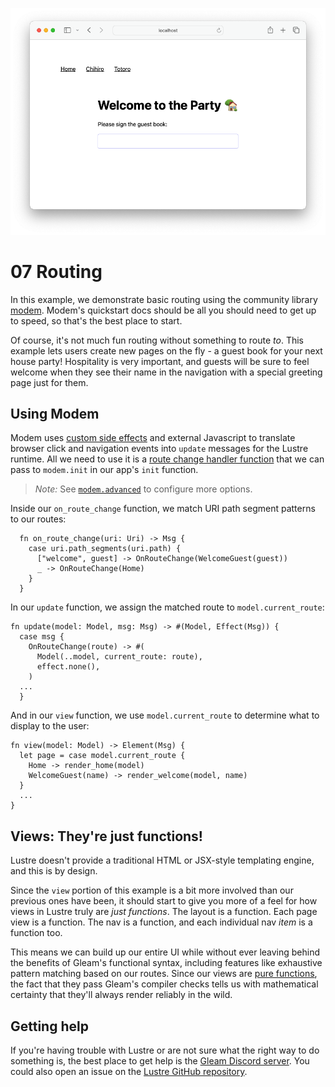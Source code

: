 ![](./header.png)

# 07 Routing

In this example, we demonstrate basic routing using the community library [modem](https://hexdocs.pm/modem/). Modem's quickstart docs should be all you should need to get up to speed, so that's the best place to start.

Of course, it's not much fun routing without something to route _to_. This example lets users create new pages on the fly - a guest book for your next house party! Hospitality is very important, and guests will be sure to feel welcome when they see their name in the navigation with a special greeting page just for them.

## Using Modem

Modem uses [custom side effects](../06-custom-effects/) and external Javascript to translate browser click and navigation events into `update` messages for the Lustre runtime. All we need to use it is a [route change handler function](./src/app.gleam#L59) that we can pass to `modem.init` in our app's `init` function.

> _Note:_ See [`modem.advanced`](https://hexdocs.pm/modem/modem.html#advanced) to configure more options.

Inside our `on_route_change` function, we match URI path segment patterns to our routes:

```gleam
  fn on_route_change(uri: Uri) -> Msg {
    case uri.path_segments(uri.path) {
      ["welcome", guest] -> OnRouteChange(WelcomeGuest(guest))
      _ -> OnRouteChange(Home)
    }
  }
```

In our `update` function, we assign the matched route to `model.current_route`:

```gleam
fn update(model: Model, msg: Msg) -> #(Model, Effect(Msg)) {
  case msg {
    OnRouteChange(route) -> #(
      Model(..model, current_route: route),
      effect.none(),
    )
  ...
  }
```

And in our `view` function, we use `model.current_route` to determine what to display to the user:

```gleam
fn view(model: Model) -> Element(Msg) {
  let page = case model.current_route {
    Home -> render_home(model)
    WelcomeGuest(name) -> render_welcome(model, name)
  }
  ...
}
```

## Views: They're just functions!

Lustre doesn't provide a traditional HTML or JSX-style templating engine, and this is by design.

Since the `view` portion of this example is a bit more involved than our previous ones have been, it should start to give you more of a feel for how views in Lustre truly are _just functions_. The layout is a function. Each page view is a function. The nav is a function, and each individual nav _item_ is a function too.

This means we can build up our entire UI while without ever leaving behind the benefits of Gleam's functional syntax, including features like exhaustive pattern matching based on our routes. Since our views are [pure functions](https://github.com/lustre-labs/lustre/blob/main/pages/hints/pure-functions.md), the fact that they pass Gleam's compiler checks tells us with mathematical certainty that they'll always render reliably in the wild.

## Getting help

If you're having trouble with Lustre or are not sure what the right way to do
something is, the best place to get help is the [Gleam Discord server](https://discord.gg/Fm8Pwmy).
You could also open an issue on the [Lustre GitHub repository](https://github.com/lustre-labs/lustre/issues).
